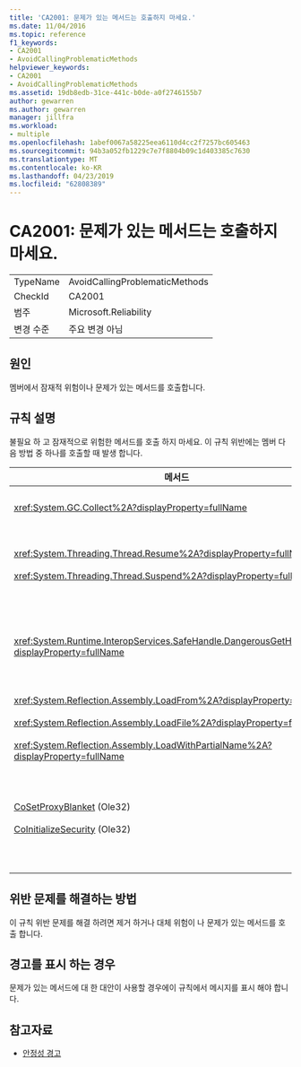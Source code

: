 ```yaml
---
title: 'CA2001: 문제가 있는 메서드는 호출하지 마세요.'
ms.date: 11/04/2016
ms.topic: reference
f1_keywords:
- CA2001
- AvoidCallingProblematicMethods
helpviewer_keywords:
- CA2001
- AvoidCallingProblematicMethods
ms.assetid: 19db8edb-31ce-441c-b0de-a0f2746155b7
author: gewarren
ms.author: gewarren
manager: jillfra
ms.workload:
- multiple
ms.openlocfilehash: 1abef0067a58225eea6110d4cc2f7257bc605463
ms.sourcegitcommit: 94b3a052fb1229c7e7f8804b09c1d403385c7630
ms.translationtype: MT
ms.contentlocale: ko-KR
ms.lasthandoff: 04/23/2019
ms.locfileid: "62808389"
---
```

# <a name="ca2001-avoid-calling-problematic-methods"></a>CA2001: 문제가 있는 메서드는 호출하지 마세요.

|||
|-|-|
|TypeName|AvoidCallingProblematicMethods|
|CheckId|CA2001|
|범주|Microsoft.Reliability|
|변경 수준|주요 변경 아님|

## <a name="cause"></a>원인

멤버에서 잠재적 위험이나 문제가 있는 메서드를 호출합니다.

## <a name="rule-description"></a>규칙 설명

불필요 하 고 잠재적으로 위험한 메서드를 호출 하지 마세요. 이 규칙 위반에는 멤버 다음 방법 중 하나를 호출할 때 발생 합니다.

|메서드|설명|
|------------|-----------------|
|<xref:System.GC.Collect%2A?displayProperty=fullName>|GC를 호출 합니다. 수집 응용 프로그램 성능에 크게 영향을 줄 수 있으며 거의 필요 합니다. 자세한 내용은 [Rico Mariani의 Performance Tidbits](http://go.microsoft.com/fwlink/?LinkId=169256) MSDN에서 블로그 항목입니다.|
|<xref:System.Threading.Thread.Resume%2A?displayProperty=fullName><br /><br /> <xref:System.Threading.Thread.Suspend%2A?displayProperty=fullName>|Thread.Suspend 및 Thread.Resume가 사용 되지 않으며 예기치 않은 동작  다른 클래스를 사용 하 여는 <xref:System.Threading> 네임 스페이스와 같은 <xref:System.Threading.Monitor>, <xref:System.Threading.Mutex>, 및 <xref:System.Threading.Semaphore>, 스레드를 동기화 하거나 리소스를 보호 합니다.|
|<xref:System.Runtime.InteropServices.SafeHandle.DangerousGetHandle%2A?displayProperty=fullName>|DangerousGetHandle 메서드 유효 하지 않은 핸들을 반환할 수 있으므로 보안 위험이 발생 합니다. 참조를 <xref:System.Runtime.InteropServices.SafeHandle.DangerousAddRef%2A> 하며 <xref:System.Runtime.InteropServices.SafeHandle.DangerousRelease%2A> DangerousGetHandle 메서드를 안전 하 게 사용 하는 방법에 대 한 자세한 내용은 합니다.|
|<xref:System.Reflection.Assembly.LoadFrom%2A?displayProperty=fullName><br /><br /> <xref:System.Reflection.Assembly.LoadFile%2A?displayProperty=fullName><br /><br /> <xref:System.Reflection.Assembly.LoadWithPartialName%2A?displayProperty=fullName>|이러한 메서드는 예기치 않은 위치에서 어셈블리를 로드할 수 있습니다. 예를 들어, Suzanne Cook의.NET CLR 정보 블로그 게시물을 참조 [LoadFile vs. LoadFrom](http://go.microsoft.com/fwlink/?LinkId=164450) 하 고 [바인딩 컨텍스트 선택](http://go.microsoft.com/fwlink/?LinkId=164451) 어셈블리를 로드 하는 방법에 대 한 정보에 대 한 합니다.|
|[CoSetProxyBlanket](http://go.microsoft.com/fwlink/?LinkID=169250) (Ole32)<br /><br /> [CoInitializeSecurity](http://go.microsoft.com/fwlink/?LinkId=169255) (Ole32)|사용자 코드를 관리 되는 프로세스 실행을 시작 시간, 하기가 너무 늦게 CoSetProxyBlanket를 안정적으로 호출 합니다. CLR (공용 언어 런타임) 사용자 P/Invoke 성공 하지 못하게 할 수 있는 초기화 작업을 수행 합니다.<br /><br /> 에 관리 되는 응용 프로그램에 대 한 CoSetProxyBlanket 호출 하는 경우 네이티브 코드를 사용 하 여 프로세스를 시작 하는 것이 좋습니다 (C++) 실행 파일, 네이티브 코드에서 CoSetProxyBlanket 호출 하 고 다음 프로세스에서 관리 코드 응용 프로그램을 시작 합니다. (해야 런타임 버전 번호를 지정 합니다.)|

## <a name="how-to-fix-violations"></a>위반 문제를 해결하는 방법

이 규칙 위반 문제를 해결 하려면 제거 하거나 대체 위험이 나 문제가 있는 메서드를 호출 합니다.

## <a name="when-to-suppress-warnings"></a>경고를 표시 하는 경우

문제가 있는 메서드에 대 한 대안이 사용할 경우에이 규칙에서 메시지를 표시 해야 합니다.

## <a name="see-also"></a>참고자료

- [안정성 경고](../code-quality/reliability-warnings.md)